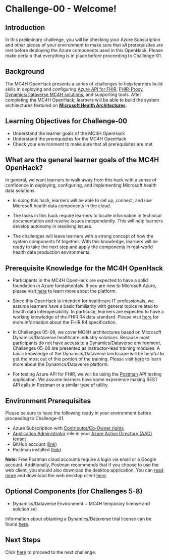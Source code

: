 # Challenge-00 - Welcome!

## Introduction 
In this preliminary challenge, you will be checking your Azure Subscription and other pieces of your environment to make sure that all prerequisites are met before deploying the Azure components used in this OpenHack. Please make certain that everything is in place before proceeding to Challenge-01.

## Background 
The MC4H OpenHack presents a series of challenges to help learners build skills in deploying and configuring [Azure API for FHIR](https://docs.microsoft.com/en-us/azure/healthcare-apis/azure-api-for-fhir/overview), [FHIR-Proxy](https://github.com/microsoft/fhir-proxy), [Dynamics/Dataverse MC4H solutions](https://docs.microsoft.com/en-us/industry/healthcare/overview), and supporting tools. After completing the MC4H OpenHack, learners will be able to build the system architectures featured on __[Microsoft Health Architectures](https://microsoft.github.io/health-architectures/)__.
 
## Learning Objectives for Challenge-00
+ Understand the learner goals of the MC4H OpenHack
+ Understand the prerequisites for the MC4H OpenHack
+ Check your environment to make sure that all prerequisites are met

## What are the general learner goals of the MC4H OpenHack?
In general, we want learners to walk away from this hack with a sense of confidence in deploying, configuring, and implementing Microsoft health data solutions.

+ In doing this hack, learners will be able to set up, connect, and use Microsoft health data components in the cloud.

+ The tasks in this hack require learners to locate information in technical documentation and resolve issues independently. This will help learners develop autonomy in resolving issues.

+ The challenges will leave learners with a strong concept of how the system components fit together. With this knowledge, learners will be ready to take the next step and apply the components in real-world health data production environments.  

## Prerequisite Knowledge for the MC4H OpenHack

+ Participants in the MC4H OpenHack are expected to have a solid foundation in Azure fundamentals. If you are new to Microsoft Azure, please visit [here](https://docs.microsoft.com/en-us/learn/paths/az-900-describe-cloud-concepts/) to learn more about the platform.

+ Since this OpenHack is intended for healthcare IT professionals, we assume learners have a basic familiarity with general topics related to health data interoperability. In particular, learners are expected to have a working knowledge of the FHIR R4 data standard. Please visit [here](https://hl7.org/fhir/R4/) for more information about the FHIR R4 specification.

+ In Challenges 05-08, we cover MC4H architectures based on Microsoft Dynamics/Dataverse healthcare industry solutions. Because most participants do not have access to a Dynamics/Dataverse environment, Challenges 05-08 are presented as instructor-lead training modules. A basic knowledge of the Dynamics/Dataverse landscape will be helpful to get the most out of this portion of the training. Please visit [here](https://powerplatform.microsoft.com/en-us/dataverse/) to learn more about the Dynamics/Dataverse platform.

+ For testing Azure API for FHIR, we will be using the [Postman](https://www.postman.com/api-platform/api-testing/) API testing application. We assume learners have some experience making REST API calls in Postman or a similar type of utility.

## Environment Prerequisites
Please be sure to have the following ready in your environment before proceeding to Challenge-01.

+ Azure Subscription with [Contributor/Co-Owner rights](https://docs.microsoft.com/en-us/azure/role-based-access-control/built-in-roles)
+ [Application Administrator](https://docs.microsoft.com/en-us/azure/active-directory/roles/permissions-reference#all-roles) role in your [Azure Active Directory (AAD) tenant](https://docs.microsoft.com/en-us/azure/active-directory/fundamentals/active-directory-whatis#:~:text=Azure%20tenant,tenant%20represents%20a%20single%20organization.)
+ GitHub account ([link](https://github.com/))
+ Postman installed ([link](https://www.postman.com/))

__Note:__ Free Postman cloud accounts require a login via email or a Google account. Additionally, Postman recommends that if you choose to use the web client, you should also download the desktop application. You can [read more](https://www.postman.com/downloads/?utm_source=postman-home) and download the web desktop client [here](https://www.postman.com/downloads/?utm_source=postman-home).

## Optional Components (for Challenges 5-8)
+ Dynamics/Dataverse Environment + MC4H temporary license and solution set

Information about obtaining a Dynamics/Dataverse trial license can be found [here](https://docs.microsoft.com/en-us/power-platform/admin/trial-environments).

## Next Steps

Click [here](../Challenge-01/Readme.md) to proceed to the next challenge.


